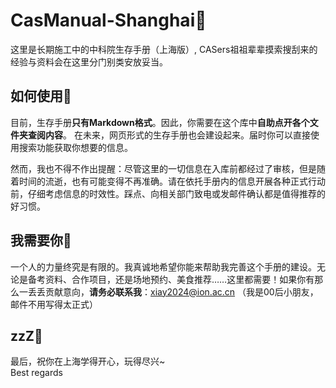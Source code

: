 # CasManual-Shanghai🚧
 这里是长期施工中的中科院生存手册（上海版）, CASers祖祖辈辈摸索搜刮来的经验与资料会在这里分门别类安放妥当。  

## 如何使用📑
目前，生存手册**只有Markdown格式**。因此，你需要在这个库中**自助点开各个文件夹查阅内容**。
在未来，网页形式的生存手册也会建设起来。届时你可以直接使用搜索功能获取你想要的信息。  

然而，我也不得不作出提醒：尽管这里的一切信息在入库前都经过了审核，但是随着时间的流逝，也有可能变得不再准确。请在依托手册内的信息开展各种正式行动前，仔细考虑信息的时效性。踩点、向相关部门致电或发邮件确认都是值得推荐的好习惯。

## 我需要你💪
一个人的力量终究是有限的。我真诚地希望你能来帮助我完善这个手册的建设。无论是备考资料、合作项目，还是场地预约、美食推荐……这里都需要！如果你有那么一丢丢贡献意向，**请务必联系我**：xiay2024@ion.ac.cn （我是00后小朋友，邮件不用写得太正式）

## zzZ🌙
最后，祝你在上海学得开心，玩得尽兴~  
Best regards
